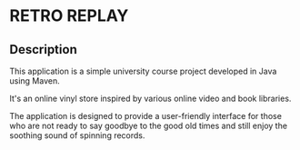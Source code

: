 # RETRO REPLAY

## Description

This application is a simple university course project developed in Java using Maven.  
  
It's an online vinyl store inspired by various online video and book libraries.
  
The application is designed to provide a user-friendly interface for those who are not ready to say goodbye to the good old times and still enjoy the soothing sound of spinning records.  
